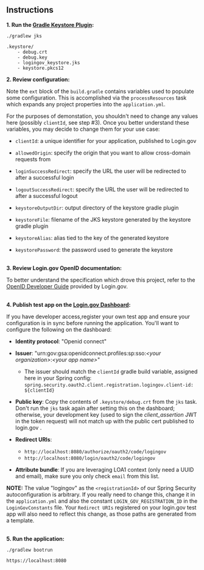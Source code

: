 ## Instructions

**1. Run the [Gradle Keystore Plugin](https://plugins.gradle.org/plugin/io.forgo.keystoreplugin):**

`./gradlew jks`

```
.keystore/
    - debug.crt
    - debug.key
    - logingov_keystore.jks
    - keystore.pkcs12
```

**2. Review configuration:**

Note the `ext` block of the `build.gradle` contains variables used to populate some configuration. This is accomplished via the `processResources` task which expands any project properties into the `application.yml`.

For the purposes of demonstation, you shouldn't need to change any values here (possibly `clientId`, see step #3). Once you better understand these variables, you may decide to change them for your use case:

- `clientId`: a unique identifier for your application, published to Login.gov
- `allowedOrigin`: specify the origin that you want to allow cross-domain requests from
- `loginSuccessRedirect`: specify the URL the user will be redirected to after a successful login
- `logoutSuccessRedirect`: specify the URL the user will be redirected to after a successful logout

- `keystoreOutputDir`: output directory of the keystore gradle plugin
- `keystoreFile`: filename of the JKS keystore generated by the keystore gradle plugin
- `keystoreAlias`: alias tied to the key of the generated keystore
- `keystorePassword`: the password used to generate the keystore


<br/>**3. Review Login.gov OpenID documentation:**

To better understand the specification which drove this project, refer to the [OpenID Developer Guide](https://developers.login.gov/oidc/) provided by Login.gov.


<br/>**4. Publish test app on the [Login.gov Dashboard](https://dashboard.int.identitysandbox.gov/):**

If you have developer access,register your own test app and ensure your configuration is in sync before running the application. You'll want to configure the following on the dashboard:

- **Identity protocol**: "Openid connect"
- **Issuer**: "urn:gov:gsa:openidconnect.profiles:sp:sso:_\<your organization\>_:_\<your app name\>_"

  - The issuer should match the `clientId` gradle build variable, assigned here in your Spring config:
`spring.security.oauth2.client.registration.logingov.client-id: ${clientId}`


- **Public key**: Copy the contents of `.keystore/debug.crt` from the `jks` task. Don't run the `jks` task again after setting this on the dashboard; otherwise, your development key (used to sign the _client\_assertion_ JWT in the token request) will not match up with the public cert published to login.gov .
- **Redirect URIs**:
  - `http://localhost:8080/authorize/oauth2/code/logingov`
  - `http://localhost:8080/login/oauth2/code/logingov`
- **Attribute bundle**: If you are leveraging LOA1 context (only need a UUID and email), make sure you only check `email` from this list.

**NOTE:** The value "logingov" as the `<registrationId>` of our Spring Security autoconfiguration is arbitrary. If you really need to change this, change it in the `application.yml` and also the constant `LOGIN_GOV_REGISTRATION_ID` in the `LoginGovConstants` file. Your `Redirect URIs` registered on your login.gov test app will also need to reflect this change, as those paths are generated from a template.


<br/>**5. Run the application:**

`./gradlew bootrun`

`https://localhost:8080`
